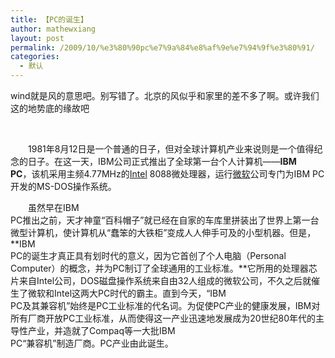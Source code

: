 ```yaml
---
title: 【PC的诞生】
author: mathewxiang
layout: post
permalink: /2009/10/%e3%80%90pc%e7%9a%84%e8%af%9e%e7%94%9f%e3%80%91/
categories:
  - 默认
---
```

wind就是风的意思吧。别写错了。北京的风似乎和家里的差不多了啊。或许我们这的地势底的缘故吧

 

　　1981年8月12日是一个普通的日子，但对全球计算机产业来说则是一个值得纪念的日子。在这一天，IBM公司正式推出了全球第一台个人计算机——**IBM  
PC**，该机采用主频4.77MHz的<a href="/view/2396.htm" target="_blank">Intel</a> 8088微处理器，运行<a href="/view/2353.htm" target="_blank">微软</a>公司专门为IBM PC开发的MS-DOS操作系统。  


<div />

　　虽然早在IBM  
PC推出之前，天才神童“百科帽子”就已经在自家的车库里拼装出了世界上第一台微型计算机，使计算机从“蠢笨的大铁柜”变成人人伸手可及的小型机器。但是，**IBM  
PC的诞生才真正具有划时代的意义，因为它首创了个人电脑（Personal　Computer）的概念，并为PC制订了全球通用的工业标准。**它所用的处理器芯片来自Intel公司，DOS磁盘操作系统来自由32人组成的微软公司，不久之后就催生了微软和Intel这两大PC时代的霸主。直到今天，“IBM  
PC及其兼容机”始终是PC工业标准的代名词。为促使PC产业的健康发展，IBM对所有厂商开放PC工业标准，从而使得这一产业迅速地发展成为20世纪80年代的主导性产业，并造就了Compaq等一大批IBM  
PC“兼容机”制造厂商。PC产业由此诞生。